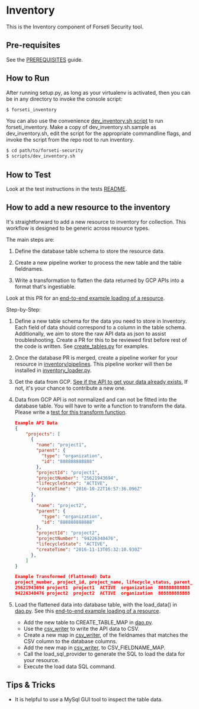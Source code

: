 # Inventory
This is the Inventory component of Forseti Security tool.

## Pre-requisites
See the [PREREQUISITES](/docs/prerequisites/README.md) guide.

## How to Run
After running setup.py, as long as your virtualenv is activated, then you can be in
any directory to invoke the console script:

```sh
$ forseti_inventory
```

You can also use the convenience [dev_inventory.sh script](/scripts) to run
forseti_inventory. Make a copy of dev_inventory.sh.sample
as dev_inventory.sh, edit the script for the appropriate
commandline flags, and invoke the script from the repo root to run inventory.

```sh
$ cd path/to/forseti-security
$ scripts/dev_inventory.sh
```

## How to Test
Look at the test instructions in the tests [README](/docs/tests/README.md).

## How to add a new resource to the inventory

It's straightforward to add a new resource to inventory for collection.
This workflow is designed to be generic across resource types.

The main steps are:

1. Define the database table schema to store the resource data.

2. Create a new pipeline worker to process the new table and the table fieldnames.

3. Write a transformation to flatten the data returned by GCP APIs into a format
that's ingestiable.

Look at this PR for an [end-to-end example loading of a resource].

Step-by-Step:

1. Define a new table schema for the data you need to store in Inventory.
Each field of data should correspond to a column in the table schema.
Additionally, we aim to store the raw API data as json to assist
troubleshooting.  Create a PR for this to be reviewed first before rest of the
code is written.  See [create_tables.py] for examples.

2. Once the database PR is merged, create a pipeline worker for your resource
in [inventory/pipelines].  This pipeline worker will then be installed in
[inventory_loader.py].

3. Get the data from GCP.  [See if the API to get your data already exists.]
If not, it's your chance to contribute a new one.

4. Data from GCP API is not normalized and can not be fitted into the
database table.  You will have to write a function to transform the data.
Please write a [test for this transform function].

    ```json
    Example API Data
    {
        "projects": [
          {
            "name": "project1",
            "parent": {
              "type": "organization",
              "id": "888888888888"
            },
            "projectId": "project1",
            "projectNumber": "25621943694",
            "lifecycleState": "ACTIVE",
            "createTime": "2016-10-22T16:57:36.096Z"
          },
          {
            "name": "project2",
            "parent": {
              "type": "organization",
              "id": "888888888888"
            },
            "projectId": "project2",
            "projectNumber": "94226340476",
            "lifecycleState": "ACTIVE",
            "createTime": "2016-11-13T05:32:10.930Z"
          },
        ]
    }

    Example Transformed (Flattened) Data
    project_number, project_id, project_name, lifecycle_status, parent_type, parent_id, create_time
    25621943694 project1  project1  ACTIVE  organization  888888888888  2016-10-22 16:57:36
    94226340476 project2  project2  ACTIVE  organization  888888888888  2016-11-13 05:32:10
    ```

5. Load the flattened data into database table, with the load_data() in [dao.py].  See this [end-to-end example loading of a resource].
    * Add the new table to CREATE_TABLE_MAP in [dao.py].
    * Use the [csv_writer] to write the API data to CSV.
    * Create a new map in [csv_writer], of the fieldnames that matches the CSV column to the database columns.
    * Add the new map in [csv_writer], to CSV_FIELDNAME_MAP.
    * Call the load_sql_provider to generate the SQL to load the data for your resource.
    * Execute the load data SQL command.

## Tips & Tricks
* It is helpful to use a MySql GUI tool to inspect the table data.

[README]: https://github.com/GoogleCloudPlatform/forseti-security/blob/master/google/cloud/security/README.md#tests
[See if the API to get your data already exists.]: https://github.com/GoogleCloudPlatform/forseti-security/tree/master/google/cloud/security/common/gcp_api
[create_tables.py]: https://github.com/GoogleCloudPlatform/forseti-security/blob/master/google/cloud/security/common/data_access/sql_queries/create_tables.py
[csv_writer]: https://github.com/GoogleCloudPlatform/forseti-security/blob/master/google/cloud/security/common/data_access/csv_writer.py
[dao.py]: https://github.com/GoogleCloudPlatform/forseti-security/blob/master/google/cloud/security/common/data_access/dao.py
[end-to-end example loading of a resource]: https://github.com/GoogleCloudPlatform/forseti-security/pull/26
[existing pipelines]: https://github.com/GoogleCloudPlatform/forseti-security/tree/master/google/cloud/security/inventory/pipelines
[inventory_loader.py]: https://github.com/GoogleCloudPlatform/forseti-security/blob/master/google/cloud/security/inventory/inventory_loader.py
[inventory/pipelines]: https://github.com/GoogleCloudPlatform/forseti-security/tree/master/google/cloud/security/inventory/pipelines
[test for this transform function]: https://github.com/GoogleCloudPlatform/forseti-security/blob/master/tests/inventory/transform_util_test.py
